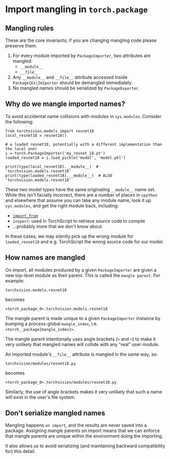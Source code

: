 # Import mangling in `torch.package`

## Mangling rules
These are the core invariants; if you are changing mangling code please preserve them.

1. For every module imported by `PackageImporter`, two attributes are mangled:
    - `__module__`
    - `__file__`
2. Any `__module__` and `__file__` attribute accessed inside
   `Package{Ex|Im}porter` should be demangled immediately.
3. No mangled names should be serialized by `PackageExporter`.

## Why do we mangle imported names?
To avoid accidental name collisions with modules in `sys.modules`. Consider the following:

    from torchvision.models import resnet18
    local_resnet18 = resnet18()

    # a loaded resnet18, potentially with a different implementation than the local one!
    i = torch.PackageImporter('my_resnet_18.pt')
    loaded_resnet18 = i.load_pickle('model', 'model.pkl')

    print(type(local_resnet18).__module__)  # 'torchvision.models.resnet18'
    print(type(loaded_resnet18).__module__)  # ALSO 'torchvision.models.resnet18'

These two model types have the same originating `__module__` name set.
While this isn't facially incorrect, there are a number of places in
`cpython` and elsewhere that assume you can take any module name, look it
up `sys.modules`, and get the right module back, including:
- [`import_from`](https://github.com/python/cpython/blob/5977a7989d49c3e095c7659a58267d87a17b12b1/Python/ceval.c)
- `inspect`: used in TorchScript to retrieve source code to compile
- …probably more that we don't know about.

In these cases, we may silently pick up the wrong module for `loaded_resnet18`
and e.g. TorchScript the wrong source code for our model.

## How names are mangled
On import, all modules produced by a given `PackageImporter` are given a
new top-level module as their parent. This is called the `mangle parent`. For example:

    torchvision.models.resnet18

becomes

    <torch_package_0>.torchvision.models.resnet18

The mangle parent is made unique to a given `PackageImporter` instance by
bumping a process-global `mangle_index`, i.e. `<torch__package{mangle_index}>`.

The mangle parent intentionally uses angle brackets (`<` and `>`) to make it
very unlikely that mangled names will collide with any "real" user module.

An imported module's `__file__` attribute is mangled in the same way, so:

    torchvision/modules/resnet18.py

becomes

    <torch_package_0>.torchvision/modules/resnet18.py

Similarly, the use of angle brackets makes it very unlikely that such a name
will exist in the user's file system.

## Don't serialize mangled names
Mangling happens `on import`, and the results are never saved into a package.
Assigning mangle parents on import means that we can enforce that mangle
parents are unique within the environment doing the importing.

It also allows us to avoid serializing (and maintaining backward
compatibility for) this detail.
